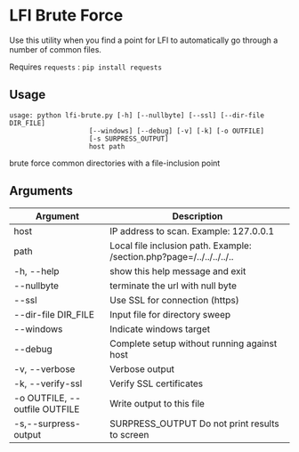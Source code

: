 # LFI Brute Force

Use this utility when you find a point for LFI to automatically go through a number of common files.


Requires `requests` : `pip install requests`


## Usage

    usage: python lfi-brute.py [-h] [--nullbyte] [--ssl] [--dir-file DIR_FILE]
                        [--windows] [--debug] [-v] [-k] [-o OUTFILE]
                        [-s SURPRESS_OUTPUT]
                        host path

brute force common directories with a file-inclusion point

## Arguments

| Argument         |        Description | 
| ---------------- | ------------------ |
|  host | IP address to scan. Example: 127.0.0.1
|  path | Local file inclusion path. Example: /section.php?page=/../../../../..                     
|  -h, --help | show this help message and exit
|  --nullbyte | terminate the url with null byte
|  --ssl | Use SSL for connection (https)
|  --dir-file DIR_FILE  | Input file for directory sweep
|  --windows | Indicate windows target
|  --debug | Complete setup without running against host
|  -v, --verbose | Verbose output
|  -k, --verify-ssl | Verify SSL certificates
|  -o OUTFILE, --outfile OUTFILE | Write output to this file
|  -s,--surpress-output  | SURPRESS_OUTPUT Do not print results to screen

